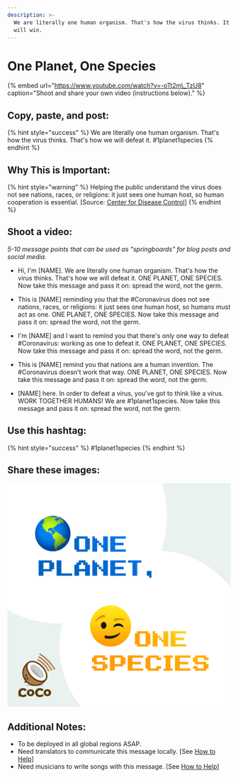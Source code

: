 ```yaml
---
description: >-
  We are literally one human organism. That's how the virus thinks. It's how we
  will win.
---
```


# One Planet, One Species

{% embed url="https://www.youtube.com/watch?v=-oTt2m\_TzU8" caption="Shoot and share your own video \(instructions below\)." %}

## Copy, paste, and post:

{% hint style="success" %}
We are literally one human organism. That's how the virus thinks. That's how we will defeat it. \#1planet1species
{% endhint %}

## Why This is Important:

{% hint style="warning" %}
Helping the public understand the virus does not see nations, races, or religions: it just sees one human host, so human cooperation is essential. \[Source: [Center for Disease Control](https://www.cdc.gov/flu/pandemic-resources/pdf/pandemic-influenza-strategy-2005.pdf)\]
{% endhint %}

## Shoot a video:

_5-10 message points that can be used as "springboards" for blog posts and social media._

* Hi, I'm \[NAME\]. We are literally one human organism. That's how the virus thinks. That's how we will defeat it. ONE PLANET, ONE SPECIES. Now take this message and pass it on: spread the word, not the germ.

* This is \[NAME\] reminding you that the \#Coronavirus does not see nations, races, or religions: it just sees one human host, so humans must act as one. ONE PLANET, ONE SPECIES. Now take this message and pass it on: spread the word, not the germ. 
* I'm \[NAME\] and I want to remind you that there's only one way to defeat \#Coronavirus: working as one to defeat it. ONE PLANET, ONE SPECIES. Now take this message and pass it on: spread the word, not the germ. 
* This is \[NAME\] remind you that nations are a human invention. The \#Coronavirus doesn't work that way. ONE PLANET, ONE SPECIES. Now take this message and pass it on: spread the word, not the germ. 
* \[NAME\] here. In order to defeat a virus, you've got to think like a virus. WORK TOGETHER HUMANS! We are \#1planet1species. Now take this message and pass it on: spread the word, not the germ.

## Use this hashtag:

{% hint style="success" %}
\#1planet1species
{% endhint %}

## Share these images:

![](../.gitbook/assets/1planet-1species.png)

## Additional Notes:

* To be deployed in all global regions ASAP.
* Need translators to communicate this message locally. \[See [How to Help](../how-to-help.md)\]
* Need musicians to write songs with this message. \[See [How to Help](../how-to-help.md)\]

